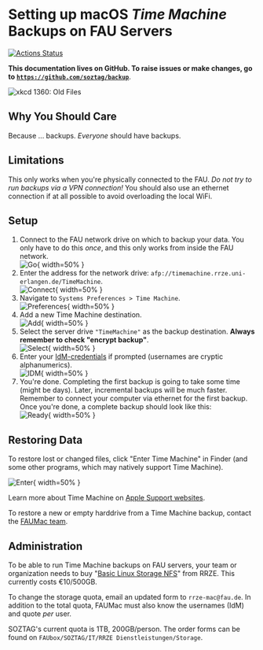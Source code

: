 # Setting up macOS *Time Machine* Backups on FAU Servers

[![Actions Status](https://wdp9fww0r9.execute-api.us-west-2.amazonaws.com/production/badge/soztag/backup)](https://github.com/soztag/backup/actions)

**This documentation lives on GitHub.
To raise issues or make changes, go to [`https://github.com/soztag/backup`](https://github.com/soztag/backup)**.

![xkcd 1360: *Old Files*](https://imgs.xkcd.com/comics/old_files.png)


## Why You Should Care

Because ... backups.
*Everyone* should have backups.


## Limitations

This only works when you're physically connected to the FAU.
*Do not try to run backups via a VPN connection!*
You should also use an ethernet connection if at all possible to avoid overloading the local WiFi.


## Setup

1. Connect to the FAU network drive on which to backup your data.
  You only have to do this *once*, and this only works from inside the FAU network.  
  ![Go](https://github.com/soztag/backup/blob/master/go.png?raw=true){ width=50% }
2. Enter the address for the network drive: `afp://timemachine.rrze.uni-erlangen.de/TimeMachine`.  
  ![Connect](https://github.com/soztag/backup/blob/master/connect.png?raw=true){ width=50% }
3. Navigate to `Systems Preferences > Time Machine`.  
  ![Preferences](https://github.com/soztag/backup/blob/master/prefs.png?raw=true){ width=50% }
4. Add a new Time Machine destination.  
  ![Add](https://github.com/soztag/backup/blob/master/add.png?raw=true){ width=50% }
5. Select the server drive `"TimeMachine"` as the backup destination.
  **Always remember to check "encrypt backup"**.  
  ![Select](https://github.com/soztag/backup/blob/master/select.png?raw=true){ width=50% }
6. Enter your [IdM-credentials](https://www.rrze.fau.de/infocenter/kontakt-hilfe/idm/) if prompted (usernames are cryptic alphanumerics).  
  ![IDM](https://github.com/soztag/backup/blob/master/idm.png?raw=true){ width=50% }
7. You're done.
  Completing the first backup is going to take some time (might be days).
  Later, incremental backups will be much faster.
  Remember to connect your computer via ethernet for the first backup.
  Once you're done, a complete backup should look like this:  
  ![Ready](https://github.com/soztag/backup/blob/master/ready.png?raw=true){ width=50% }


## Restoring Data

To restore lost or changed files, click "Enter Time Machine" in Finder (and some other programs, which may natively support Time Machine).

![Enter](https://github.com/soztag/backup/blob/master/enter.png?raw=true){ width=50% }

Learn more about Time Machine on [Apple Support websites](https://support.apple.com/en-us/HT201250).

To restore a new or empty harddrive from a Time Machine backup, contact the [FAUMac team](https://www.rrze.fau.de/hard-software/betriebssysteme/apple-macos-und-ios/).


## Administration

To be able to run Time Machine backups on FAU servers, your team or organization needs to buy "[Basic Linux Storage NFS](https://www.rrze.fau.de/hard-software/betriebssysteme/linux/#collapse_3)" from RRZE.
This currently costs €10/500GB.

To change the storage quota, email an updated form to `rrze-mac@fau.de`.
In addition to the total quota, FAUMac must also know the usernames (IdM) and quote *per* user.

SOZTAG's current quota is 1TB, 200GB/person.
The order forms can be found on `FAUbox/SOZTAG/IT/RRZE Dienstleistungen/Storage`.
